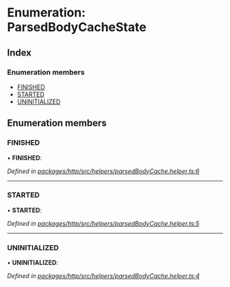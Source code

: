 # Enumeration: ParsedBodyCacheState

## Index

### Enumeration members

* [FINISHED](parsedbodycachestate.md#finished)
* [STARTED](parsedbodycachestate.md#started)
* [UNINITIALIZED](parsedbodycachestate.md#uninitialized)

## Enumeration members

###  FINISHED

• **FINISHED**:

*Defined in [packages/http/src/helpers/parsedBodyCache.helper.ts:6](https://github.com/headline-1/coolio/blob/0131267/packages/http/src/helpers/parsedBodyCache.helper.ts#L6)*

___

###  STARTED

• **STARTED**:

*Defined in [packages/http/src/helpers/parsedBodyCache.helper.ts:5](https://github.com/headline-1/coolio/blob/0131267/packages/http/src/helpers/parsedBodyCache.helper.ts#L5)*

___

###  UNINITIALIZED

• **UNINITIALIZED**:

*Defined in [packages/http/src/helpers/parsedBodyCache.helper.ts:4](https://github.com/headline-1/coolio/blob/0131267/packages/http/src/helpers/parsedBodyCache.helper.ts#L4)*
